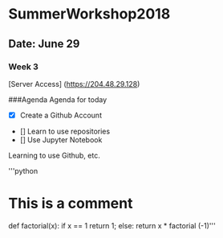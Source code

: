 # SummerWorkshop2018
## Date: June 29
### Week 3

[Server Access] (https://204.48.29.128)

###Agenda Agenda for today
- [x] Create a Github Account
- [] Learn to use repositories
- [] Use Jupyter Notebook

Learning to use Github, etc.


'''python
# This is a comment
def factorial(x):
  if x == 1
   return 1;
   else:
   return x * factorial (-1)'''

